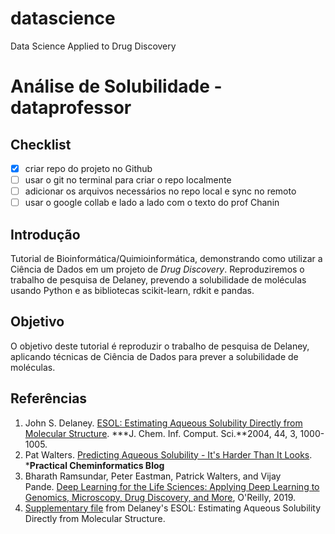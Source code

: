 # datascience
Data Science Applied to Drug Discovery

# Análise de Solubilidade  - dataprofessor

## Checklist

- [x]  criar repo do projeto no Github
- [ ]  usar o git no terminal para criar o repo localmente
- [ ]  adicionar os arquivos necessários no repo local e sync no remoto
- [ ]  usar o google collab e lado a lado com o texto do prof  Chanin

## Introdução

Tutorial de Bioinformática/Quimioinformática, demonstrando como utilizar a Ciência de Dados em um projeto de *Drug Discovery*. Reproduziremos o trabalho de pesquisa de Delaney, prevendo a solubilidade de moléculas usando Python e as bibliotecas scikit-learn, rdkit e pandas.

## Objetivo

O objetivo deste tutorial é reproduzir o trabalho de pesquisa de Delaney, aplicando técnicas de Ciência de Dados para prever a solubilidade de moléculas.

## **Referências**

1. John S. Delaney. [ESOL: Estimating Aqueous Solubility Directly from Molecular Structure](https://pubs.acs.org/doi/10.1021/ci034243x). ***J. Chem. Inf. Comput. Sci.**2004, 44, 3, 1000-1005.
2. Pat Walters. [Predicting Aqueous Solubility - It's Harder Than It Looks](http://practicalcheminformatics.blogspot.com/2018/09/predicting-aqueous-solubility-its.html). ***Practical Cheminformatics Blog**
3. Bharath Ramsundar, Peter Eastman, Patrick Walters, and Vijay Pande. [Deep Learning for the Life Sciences: Applying Deep Learning to Genomics, Microscopy, Drug Discovery, and More](https://learning.oreilly.com/library/view/deep-learning-for/9781492039822/), O'Reilly, 2019.
4. [Supplementary file](https://pubs.acs.org/doi/10.1021/ci034243x) from Delaney's ESOL: Estimating Aqueous Solubility Directly from Molecular Structure.

